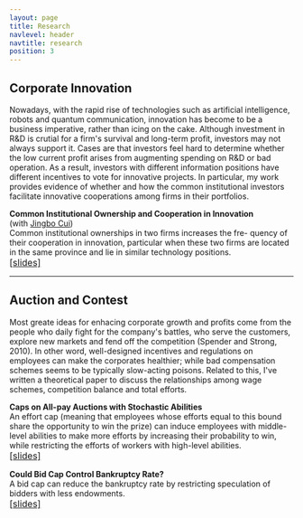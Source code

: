 ```yaml
---
layout: page
title: Research
navlevel: header
navtitle: research
position: 3
---
```


## Corporate Innovation

Nowadays, with the rapid rise of technologies such as artificial intelligence, robots and quantum communication, innovation has become to be a business imperative, rather than  icing on the cake. Although investment in R&D is crutial for a firm's survival and long-term profit, investors may not always support it. Cases are that investors feel hard to determine whether the low current profit arises from augmenting spending on R&D or bad operation. As a result, investors with different information positions have different incentives to vote for innovative projects. In particular, my work provides evidence of whether and how the common institutional investors facilitate innovative cooperations among firms in their portfolios.

**Common Institutional Ownership and Cooperation in Innovation**  
(with <a href="https://sites.google.com/site/jbcui2013/">Jingbo Cui</a>)  
Common institutional ownerships in two firms increases the fre- quency of their cooperation in innovation, particular when these two firms are located in the same province and lie in similar technology positions.  
<a href="{{ site.baseurl }}/assets/research/common_io_innovation.pdf"><font size="3">[slides]</font></a>

<hr color="#494643" size="4">

## Auction and Contest

Most greate ideas for enhacing corporate growth and profits come from the people who daily fight for the company's battles, who serve the customers, explore new markets and fend off the competition (Spender and Strong, 2010). In other word, well-designed incentives and regulations on employees can make the corporates healthier; while bad compensation schemes seems to be typically slow-acting poisons. Related to this, I've written a theoretical paper to discuss the relationships among wage schemes, competition balance and total efforts.

**Caps on All-pay Auctions with Stochastic Abilities**   
An effort cap (meaning that employees whose efforts equal to this bound share the opportunity to win the prize) can induce employees with middle-level abilities to make more efforts by increasing their probability to win, while restricting the efforts of workers with high-level abilities.  
<a href="{{ site.baseurl }}/assets/research/cap_all_pay.pdf"><font size="3">[slides]</font></a>

**Could Bid Cap Control Bankruptcy Rate?**  
A bid cap can reduce the bankruptcy rate by restricting speculation of bidders with less endowments.  
<a href="{{ site.baseurl }}/assets/research/cap_first_price.pdf"><font size="3">[slides]</font></a>